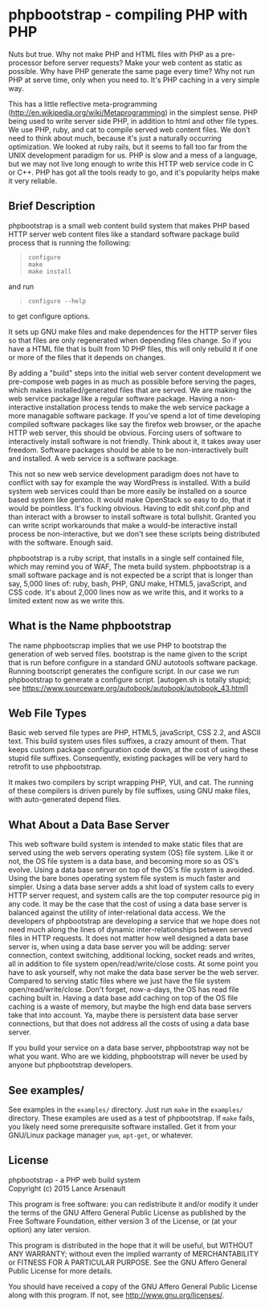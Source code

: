 phpbootstrap - compiling PHP with PHP
=====================================

Nuts but true.  Why not make PHP and HTML files with PHP as a
pre-processor before server requests?  Make your web content as static as
possible.  Why have PHP generate the same page every time?  Why not run
PHP at serve time, only when you need to.  It's PHP caching in a very
simple way.

This has a little reflective meta-programming
(http://en.wikipedia.org/wiki/Metaprogramming) in the simplest sense.  PHP
being used to write server side PHP, in addition to html and other file
types.  We use PHP, ruby, and cat to compile served web content files.  We
don't need to think about much, because it's just a naturally occurring
optimization.  We looked at ruby rails, but it seems to fall too far from
the UNIX development paradigm for us.  PHP is slow and a mess of a
language, but we may not live long enough to write this HTTP web service
code in C or C++.  PHP has got all the tools ready to go, and it's
popularity helps make it very reliable.



## Brief Description

phpbootstrap is a small web content build system that makes PHP based HTTP
server web content files like a standard software package build process
that is running the following:

>  `configure`  
>  `make`  
>  `make install`

and run

>  `configure --help`

to get configure options.

It sets up GNU make files and make dependences for the HTTP server files
so that files are only regenerated when depending files change.  So if you
have a HTML file that is built from 10 PHP files, this will only rebuild
it if one or more of the files that it depends on changes.

By adding a "build" steps into the initial web server content development
we pre-compose web pages in as much as possible before serving the pages,
which makes installed/generated files that are served.  We are making the
web service package like a regular software package.  Having a
non-interactive installation process tends to make the web service package
a more managable software package.  If you've spend a lot of time
developing compiled software packages like say the firefox web browser, or
the apache HTTP web server, this should be obvious.  Forcing users of
software to interactively install software is not friendly.  Think about
it, it takes away user freedom.  Software packages should be able to be
non-interactively built and installed.  A web service is a software package.

This not so new web service development paradigm does not have to conflict
with say for example the way WordPress is installed.  With a build system
web services could than be more easily be installed on a source based
system like gentoo.  It would make OpenStack so easy to do, that it would
be pointless.  It's fucking obvious.  Having to edit shit.conf.php and
than interact with a browser to install software is total bullshit.
Granted you can write script workarounds that make a would-be interactive
install process be non-interactive, but we don't see these scripts being
distributed with the software. Enough said.

phpbootstrap is a ruby script, that installs in a single self contained
file, which may remind you of WAF, The meta build system.  phpbootstrap is
a small software package and is not expected be a script that is longer
than say, 5,000 lines of: ruby, bash, PHP, GNU make, HTML5, javaScript,
and CSS code.  It's about 2,000 lines now as we write this, and it works
to a limited extent now as we write this.


## What is the Name phpbootstrap

The name phpbootscrap implies that we use PHP to bootstrap the generation
of web served files.  bootstrap is the name given to the script that is
run before configure in a standard GNU autotools software package.
Running bootscript generates the configure script.  In our case we run
phpbootstrap to generate a configure script.  [autogen.sh is totally
stupid; see https://www.sourceware.org/autobook/autobook/autobook_43.html]


## Web File Types

Basic web served file types are PHP, HTML5, javaScript, CSS 2.2, and ASCII
text.  This build system uses files suffixes, a crazy amount of them.
That keeps custom package configuration code down, at the cost of using
these stupid file suffixes.  Consequently, existing packages will be very
hard to retrofit to use phpbootstrap.

It makes two compilers by script wrapping PHP, YUI, and cat.  The running
of these compilers is driven purely by file suffixes, using GNU make
files, with auto-generated depend files.


## What About a Data Base Server

This web software build system is intended to make static files that are
served using the web servers operating system (OS) file system.  Like it
or not, the OS file system is a data base, and becoming more so as OS's
evolve.  Using a data base server on top of the OS's file system is
avoided.  Using the bare bones operating system file system is much faster
and simpler.  Using a data base server adds a shit load of system calls to
every HTTP server request, and system calls are the top computer resource
pig in any code.  It may be the case that the cost of using a data base
server is balanced against the utility of inter-relational data access.
We the developers of phpbootstrap are developing a service that we hope
does not need much along the lines of dynamic inter-relationships between
served files in HTTP requests.  It does not matter how well designed a
data base server is, when using a data base server you will be adding:
server connection, context switching, additional locking, socket reads and
writes, all in addition to file system open/read/write/close costs.  At
some point you have to ask yourself, why not make the data base server be
the web server.  Compared to serving static files where we just have the
file system open/read/write/close.  Don't forget, now-a-days, the OS has
read file caching built in.  Having a data base add caching on top of the
OS file caching is a waste of memory, but maybe the high end data base
servers take that into account.  Ya, maybe there is persistent data base
server connections, but that does not address all the costs of using a
data base server.

If you build your service on a data base server, phpbootstrap way not be
what you want.  Who are we kidding, phpbootstrap will never be used by
anyone but phpbootstrap developers.


## See examples/

See examples in the `examples/` directory.  Just run `make` in the `examples/`
directory.  These examples are used as a test of phpbootstrap.
If `make` fails, you likely need some prerequisite software installed.
Get it from your GNU/Linux package manager `yum`, `apt-get`, or whatever.


## License

phpbootstrap - a PHP web build system  
Copyright (c) 2015  Lance Arsenault

This program is free software: you can redistribute it and/or modify
it under the terms of the GNU Affero General Public License as
published by the Free Software Foundation, either version 3 of the
License, or (at your option) any later version.

This program is distributed in the hope that it will be useful, but
WITHOUT ANY WARRANTY; without even the implied warranty of
MERCHANTABILITY or FITNESS FOR A PARTICULAR PURPOSE.  See the GNU
Affero General Public License for more details.

You should have received a copy of the GNU Affero General Public
License along with this program.  If not, see
http://www.gnu.org/licenses/.

